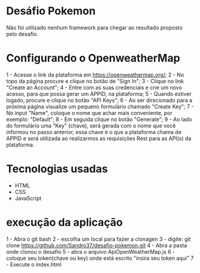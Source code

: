 # Desáfio Pokemon
Não foi utilizado nenhum framework para chegar ao resultado proposto pelo 
desafio.



# Configurando o OpenweatherMap

1 - Acesse o link da plataforma em https://openweathermap.org/;
2 - No topo da página procure e clique no botão de "Sign In";
3 - Clique no link "Create an Account";
4 - Entre com as suas credenciais e crie um novo acesso, para que possa gerar um APPID, na plataforma;
5 - Quando estiver logado, procure e clique no botão "API Keys";
6 - Ao ser direcionado para a próxima página visualize um pequeno formulário chamado "Create Key";
7 - No input "Name", coloque o nome que achar mais conveniente, por exemplo: "Default";
8 - Em seguida clique no botão "Generate";
9 - Ao lado do formulário uma "Key" (chave), será gerada com o nome que você informou no passo anterior, essa chave é o que a plataforma chama de APPID e será utilizada ao realizarmos as requisições Rest para as API(s) da plataforma.
# Tecnologias usadas

- HTML
- CSS
- JavaScript

# execução da aplicação

1 - Abra o git bash
2 - escolha um local para fazer a clonagen
3 - digite: git clone https://github.com/Sandro37/desafio-pokemon.git
4 - Abra a pasta onde clonou o desafio
5 - abra o arquivo ApiOpenWeatherMap.js
6 - coloque seu token(chave ou key) onde está escrito "insira seu token aqui"
7 - Execute o index.html